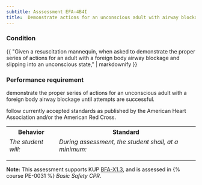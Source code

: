 ```yaml
---
subtitle: Asssessment EFA-4B4I
title:  Demonstrate actions for an unconscious adult with airway blockage
---
```




### Condition

{{ "Given a resuscitation mannequin, when asked to demonstrate the proper series of actions for an adult with a foreign body airway blockage and slipping into an unconscious state," | markdownify }}

### Performance requirement 

<table width='100%' class='Guidelines'>
 <thead>
 <tr>
     <th class='thirty'>Behavior</th>
     <th class='seventy'>Standard</th>
 </tr>
 <tr>
     <td><em>The student will:</em></td>
     <td><em>During assessment, the student shall, at a minimum:</em></td>
 </tr>
 </thead>
 <tbody>


<!--rowstart-->

demonstrate the proper series of actions for an unconscious adult with a foreign body airway blockage until attempts are successful.

<!--cellbreak-->

follow currently accepted standards as published by the American Heart Association and/or the American Red Cross.

<!--rowend-->


 </tbody>
 </table>



*****

**Note:** This assessment supports KUP [BFA-X1.3]({{site.baseurl}}/tables/613.html#BFA-X1.3), and is assessed in  {% course  PE-0031 %}  *Basic Safety CPR*. 

